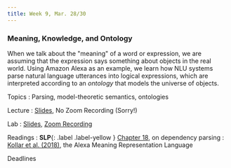 ```yaml
---
title: Week 9, Mar. 28/30
---
```


### Meaning, Knowledge, and Ontology

When we talk about the "meaning" of a word or expression, we are assuming that the expression says something about
objects in the real world. Using Amazon Alexa as an example, we learn how NLU systems parse natural language utterances
into logical expressions, which are interpreted according to an _ontology_ that models the universe of objects.

Topics
: Parsing, model-theoretic semantics, ontologies

Lecture
: [Slides](https://drive.google.com/file/d/1STxcnMPEFn7VZbQaUwVkzg4kcYMNTJK_/view?usp=sharing), No Zoom Recording 
(Sorry!)

Lab
: [Slides](https://campuswire.com/c/GB6E76357/feed/171),
[Zoom Recording](https://nyu.zoom.us/rec/share/oUeOZ8cLrkJTMX82VHhhAycWlQ9BfocMVOaufqaAA6KLbVp2wDvGbkQdw1jnQPE.vaSqDpEgyN7F3qbu)

Readings
: **SLP**{: .label .label-yellow }
[Chapter 18](https://web.stanford.edu/~jurafsky/slp3/18.pdf), on dependency parsing
: [Kollar et al. (2018)](https://aclanthology.org/N18-3022/), the Alexa Meaning Representation Language

Deadlines
